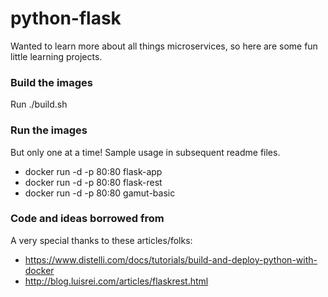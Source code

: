 # python-flask
Wanted to learn more about all things microservices, so here are some fun little learning projects.

### Build the images
Run ./build.sh

### Run the images
But only one at a time! Sample usage in subsequent readme files.
 - docker run -d -p 80:80 flask-app
 - docker run -d -p 80:80 flask-rest
 - docker run -d -p 80:80 gamut-basic

### Code and ideas borrowed from
A very special thanks to these articles/folks:
 - https://www.distelli.com/docs/tutorials/build-and-deploy-python-with-docker
 - http://blog.luisrei.com/articles/flaskrest.html
